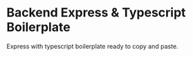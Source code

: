 # Backend Express & Typescript Boilerplate
Express with typescript boilerplate ready to copy and paste.
